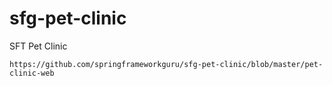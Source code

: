 # sfg-pet-clinic
SFT Pet Clinic

```agsl
https://github.com/springframeworkguru/sfg-pet-clinic/blob/master/pet-clinic-web
```
